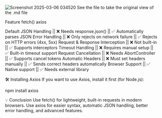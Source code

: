 

![Screenshot 2025-03-06 034520](https://github.com/user-attachments/assets/0b6ae213-71ab-4425-b68e-d28e6ac749c8)
See the file to take the original view of the .md file





Feature	                                      fetch()	                                                                  axios

Default JSON Handling	             ||   ❌ Needs response.json()	                        ||                   ✅ Automatically parses JSON
Error Handling	                   ||   ❌ Only rejects on network failure	              ||                   ✅ Rejects on HTTP errors (4xx, 5xx)
Request & Response Interception	   ||   ❌ Not built-in	                                  ||                   ✅ Supports interceptors
Timeout Handling	                 ||   ❌ Requires manual setup	                        ||                   ✅ Built-in timeout support
Request Cancellation	             ||   ❌ Needs AbortController	                        ||                   ✅ Supports cancel tokens
Automatic Headers	                 ||   ❌ Must set headers manually	                    ||                   ✅ Sends correct headers automatically
Browser Support                    ||   ✅ Native support	                                ||                   ✅ Needs external library




🛠️ Installing Axios
If you want to use Axios, install it first (for Node.js):

npm install axios


💡 Conclusion
Use fetch() for lightweight, built-in requests in modern browsers.
Use axios for easier syntax, automatic JSON handling, better error handling, and advanced features.
